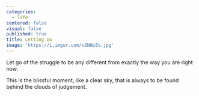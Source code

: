 ```yaml
---
categories:
  - life
centered: false
visual: false
published: true
title: Letting Go
image: 'https://i.imgur.com/vSNHpZv.jpg'
---
```

Let go of the struggle
to be any different
from exactly the way
you are right now.

This is the blissful moment,
like a clear sky,
that is always to be found
behind the clouds of judgement.
